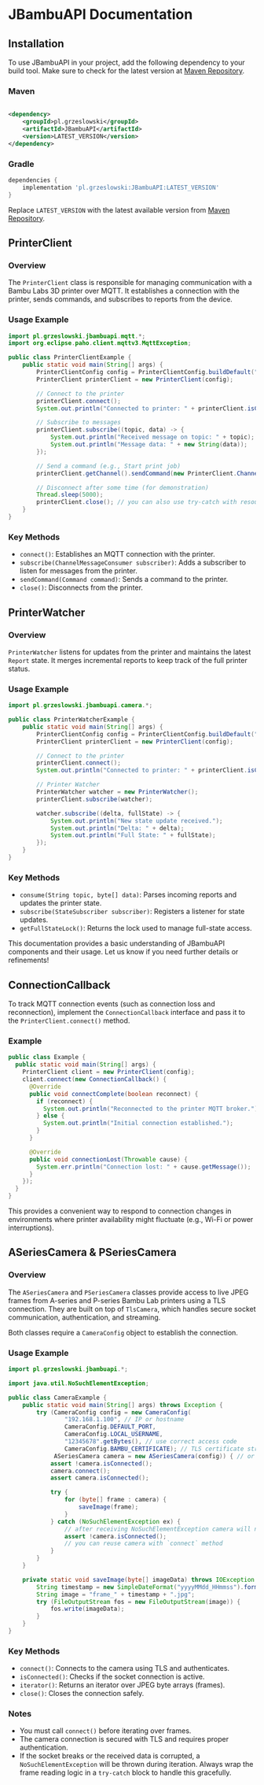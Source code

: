 # JBambuAPI Documentation

## Installation

To use JBambuAPI in your project, add the following dependency to your build tool. Make sure to check for the latest
version at [Maven Repository](https://mvnrepository.com/artifact/pl.grzeslowski/JBambuAPI).

### Maven

```xml

<dependency>
	<groupId>pl.grzeslowski</groupId>
	<artifactId>JBambuAPI</artifactId>
	<version>LATEST_VERSION</version>
</dependency>
```

### Gradle

```gradle
dependencies {
    implementation 'pl.grzeslowski:JBambuAPI:LATEST_VERSION'
}
```

Replace `LATEST_VERSION` with the latest available version
from [Maven Repository](https://mvnrepository.com/artifact/pl.grzeslowski/JBambuAPI).

## PrinterClient

### Overview

The `PrinterClient` class is responsible for managing communication with a Bambu Labs 3D printer over MQTT. It
establishes a connection with the printer, sends commands, and subscribes to reports from the device.

### Usage Example

```java
import pl.grzeslowski.jbambuapi.mqtt.*;
import org.eclipse.paho.client.mqttv3.MqttException;

public class PrinterClientExample {
    public static void main(String[] args) {
        PrinterClientConfig config = PrinterClientConfig.buildDefault("printer-host", "printer-serial", "access-code".toCharArray());
        PrinterClient printerClient = new PrinterClient(config);

        // Connect to the printer
        printerClient.connect();
        System.out.println("Connected to printer: " + printerClient.isConnected());

        // Subscribe to messages
        printerClient.subscribe((topic, data) -> {
            System.out.println("Received message on topic: " + topic);
            System.out.println("Message data: " + new String(data));
        });

        // Send a command (e.g., Start print job)
        printerClient.getChannel().sendCommand(new PrinterClient.Channel.PrintCommand(PrinterClient.Channel.PrintCommand.RESUME));

        // Disconnect after some time (for demonstration)
        Thread.sleep(5000);
        printerClient.close(); // you can also use try-catch with resources
    }
}
```

### Key Methods

- `connect()`: Establishes an MQTT connection with the printer.
- `subscribe(ChannelMessageConsumer subscriber)`: Adds a subscriber to listen for messages from the printer.
- `sendCommand(Command command)`: Sends a command to the printer.
- `close()`: Disconnects from the printer.

## PrinterWatcher

### Overview

`PrinterWatcher` listens for updates from the printer and maintains the latest `Report` state. It merges incremental
reports to keep track of the full printer status.

### Usage Example

```java
import pl.grzeslowski.jbambuapi.camera.*;

public class PrinterWatcherExample {
    public static void main(String[] args) {
        PrinterClientConfig config = PrinterClientConfig.buildDefault("printer-host", "printer-serial", "access-code".toCharArray());
        PrinterClient printerClient = new PrinterClient(config);

        // Connect to the printer
        printerClient.connect();
        System.out.println("Connected to printer: " + printerClient.isConnected());

        // Printer Watcher
        PrinterWatcher watcher = new PrinterWatcher();
        printerClient.subscribe(watcher);

        watcher.subscribe((delta, fullState) -> {
            System.out.println("New state update received.");
            System.out.println("Delta: " + delta);
            System.out.println("Full State: " + fullState);
        });
    }
}
```

### Key Methods

- `consume(String topic, byte[] data)`: Parses incoming reports and updates the printer state.
- `subscribe(StateSubscriber subscriber)`: Registers a listener for state updates.
- `getFullStateLock()`: Returns the lock used to manage full-state access.

This documentation provides a basic understanding of JBambuAPI components and their usage. Let us know if you need
further details or refinements!

## ConnectionCallback

To track MQTT connection events (such as connection loss and reconnection), implement the `ConnectionCallback` interface
and pass it to the `PrinterClient.connect()` method.

### Example

```java
public class Example {
  public static void main(String[] args) {
    PrinterClient client = new PrinterClient(config);
    client.connect(new ConnectionCallback() {
      @Override
      public void connectComplete(boolean reconnect) {
        if (reconnect) {
          System.out.println("Reconnected to the printer MQTT broker.");
        } else {
          System.out.println("Initial connection established.");
        }
      }

      @Override
      public void connectionLost(Throwable cause) {
        System.err.println("Connection lost: " + cause.getMessage());
      }
    });
  }
}
```

This provides a convenient way to respond to connection changes in environments where printer availability might
fluctuate (e.g., Wi-Fi or power interruptions).

## ASeriesCamera & PSeriesCamera

### Overview

The `ASeriesCamera` and `PSeriesCamera` classes provide access to live JPEG frames from A-series and P-series Bambu Lab
printers using a TLS connection. They are built on top of `TlsCamera`, which handles secure socket communication,
authentication, and streaming.

Both classes require a `CameraConfig` object to establish the connection.

### Usage Example

```java
import pl.grzeslowski.jbambuapi.*;

import java.util.NoSuchElementException;

public class CameraExample {
    public static void main(String[] args) throws Exception {
        try (CameraConfig config = new CameraConfig(
                "192.168.1.100", // IP or hostname
                CameraConfig.DEFAULT_PORT,
                CameraConfig.LOCAL_USERNAME,
                "12345678".getBytes(), // use correct access code 
                CameraConfig.BAMBU_CERTIFICATE); // TLS certificate string 
             ASeriesCamera camera = new ASeriesCamera(config)) { // or new PSeriesCamera(config)
            assert !camera.isConnected();
            camera.connect();
            assert camera.isConnected();

            try {
                for (byte[] frame : camera) {
                    saveImage(frame);
                }
            } catch (NoSuchElementException ex) {
                // after receiving NoSuchElementException camera will not be connected anymore
                assert !camera.isConnected();
                // you can reuse camera with `connect` method
            }
        }
    }

    private static void saveImage(byte[] imageData) throws IOException {
        String timestamp = new SimpleDateFormat("yyyyMMdd_HHmmss").format(new Date());
        String image = "frame_" + timestamp + ".jpg";
        try (FileOutputStream fos = new FileOutputStream(image)) {
            fos.write(imageData);
        }
    }
}
```

### Key Methods

- `connect()`: Connects to the camera using TLS and authenticates.
- `isConnected()`: Checks if the socket connection is active.
- `iterator()`: Returns an iterator over JPEG byte arrays (frames).
- `close()`: Closes the connection safely.

### Notes

- You must call `connect()` before iterating over frames.
- The camera connection is secured with TLS and requires proper authentication.
- If the socket breaks or the received data is corrupted, a `NoSuchElementException` will be thrown during iteration.
  Always wrap the frame reading logic in a `try-catch` block to handle this gracefully.
